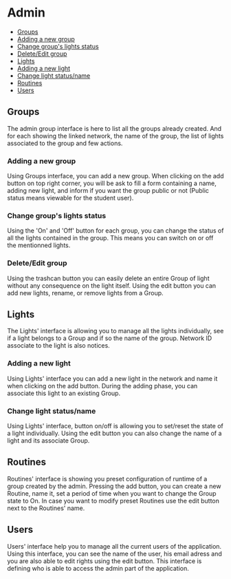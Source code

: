 # Admin
*  [Groups](#Groups)
 * [Adding a new group](#Adding-a-new-group)
 * [Change group's lights status](#change-groups-lights-status)
 * [Delete/Edit group](#deleteedit-group)
*  [Lights](#Lights)
 * [Adding a new light](#adding-a-new-light)
 * [Change light status/name](#change-light-statusname)
 * [Routines](#Routines)
 * [Users](#Users)




## Groups

The admin group interface is here to list all the groups already created. And for each showing the linked network, the name of the group, the list of lights associated to the group and few actions.

### Adding a new group

Using Groups interface, you can add a new group. When clicking on the add button on top right corner, you will be ask to fill a form containing a name, adding new light, and inform if you want the group public or not (Public status means viewable for the student user). 

### Change group's lights status

Using the 'On' and 'Off' button for each group, you can change the status of all the lights contained in the group. This means you can switch on or off the mentionned lights.

### Delete/Edit group

Using the trashcan button you can easily delete an entire Group of light without any consequence on the light itself. Using the edit button you can add new lights, rename, or remove lights from a Group.


## Lights

The Lights' interface is allowing you to manage all the lights individually, see if a light belongs to a Group and if so the name of the group. Network ID associate to the light is also notices.

### Adding a new light

Using Lights' interface you can add a new light in the network and name it when clicking on the add button. During the adding phase, you can associate this light to an existing Group.

### Change light status/name

Using Lights' interface, button on/off is allowing you to set/reset the state of a light individually. Using the edit button you can also change the name of a light and its associate Group.


## Routines

Routines' interface is showing you preset configuration of runtime of a group created by the admin. Pressing the add button, you can create a new Routine, name it, set a period of time when you want to change the Group state to On.
In case you want to modify preset Routines use the edit button next to the Routines' name.


## Users

Users' interface help you to manage all the current users of the application. Using this interface, you can see the name of the user, his email adress and you are also able to edit rights using the edit button.
This interface is defining who is able to access the admin part of the application.
